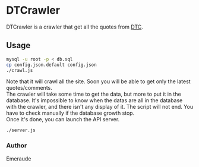# DTCrawler

DTCrawler is a crawler that get all the quotes from [DTC](http://danstonchat.com).

## Usage

```bash
mysql -u root -p < db.sql
cp config.json.default config.json
./crawl.js
```

Note that it will crawl all the site. Soon you will be able to get only the latest quotes/comments.  
The crawler will take some time to get the data, but more to put it in the database. It's impossible to know when the datas are all in the database with the crawler, and there isn't any display of it. The script will not end. You have to check manually if the database growth stop.  
Once it's done, you can launch the API server.

```bash
./server.js
```

### Author

Emeraude
